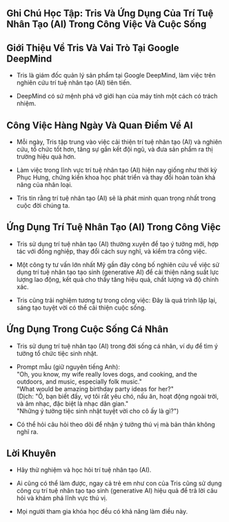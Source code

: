 ## Ghi Chú Học Tập: Tris Và Ứng Dụng Của Trí Tuệ Nhân Tạo (AI) Trong Công Việc Và Cuộc Sống

## Giới Thiệu Về Tris Và Vai Trò Tại Google DeepMind

- Tris là giám đốc quản lý sản phẩm tại Google DeepMind, làm việc trên nghiên cứu trí tuệ nhân tạo (AI) tiên tiến.
    
- DeepMind có sứ mệnh phá vỡ giới hạn của máy tính một cách có trách nhiệm.
    

## Công Việc Hàng Ngày Và Quan Điểm Về AI

- Mỗi ngày, Tris tập trung vào việc cải thiện trí tuệ nhân tạo (AI) và nghiên cứu, tổ chức tốt hơn, tăng sự gắn kết đội ngũ, và đưa sản phẩm ra thị trường hiệu quả hơn.
    
- Làm việc trong lĩnh vực trí tuệ nhân tạo (AI) hiện nay giống như thời kỳ Phục Hưng, chứng kiến khoa học phát triển và thay đổi hoàn toàn khả năng của nhân loại.
    
- Tris tin rằng trí tuệ nhân tạo (AI) sẽ là phát minh quan trọng nhất trong cuộc đời chúng ta.
    

## Ứng Dụng Trí Tuệ Nhân Tạo (AI) Trong Công Việc

- Tris sử dụng trí tuệ nhân tạo (AI) thường xuyên để tạo ý tưởng mới, hợp tác với đồng nghiệp, thay đổi cách suy nghĩ, và kiểm tra công việc.
    
- Một công ty tư vấn lớn nhất Mỹ gần đây công bố nghiên cứu về việc sử dụng trí tuệ nhân tạo tạo sinh (generative AI) để cải thiện năng suất lực lượng lao động, kết quả cho thấy tăng hiệu quả, chất lượng và độ chính xác.
    
- Tris cũng trải nghiệm tương tự trong công việc: Đây là quá trình lặp lại, sáng tạo tuyệt vời có thể cải thiện cuộc sống.
    

## Ứng Dụng Trong Cuộc Sống Cá Nhân

- Tris sử dụng trí tuệ nhân tạo (AI) trong đời sống cá nhân, ví dụ để tìm ý tưởng tổ chức tiệc sinh nhật.
    
- Prompt mẫu (giữ nguyên tiếng Anh):  
    "Oh, you know, my wife really loves dogs, and cooking, and the outdoors, and music, especially folk music."  
    "What would be amazing birthday party ideas for her?"  
    (Dịch: "Ồ, bạn biết đấy, vợ tôi rất yêu chó, nấu ăn, hoạt động ngoài trời, và âm nhạc, đặc biệt là nhạc dân gian."  
    "Những ý tưởng tiệc sinh nhật tuyệt vời cho cô ấy là gì?")
    
- Có thể hỏi câu hỏi theo dõi để nhận ý tưởng thú vị mà bản thân không nghĩ ra.
    

## Lời Khuyên

- Hãy thử nghiệm và học hỏi trí tuệ nhân tạo (AI).
    
- Ai cũng có thể làm được, ngay cả trẻ em như con của Tris cũng sử dụng công cụ trí tuệ nhân tạo tạo sinh (generative AI) hiệu quả để trả lời câu hỏi và khám phá lĩnh vực thú vị.
    
- Mọi người tham gia khóa học đều có khả năng làm điều này.
